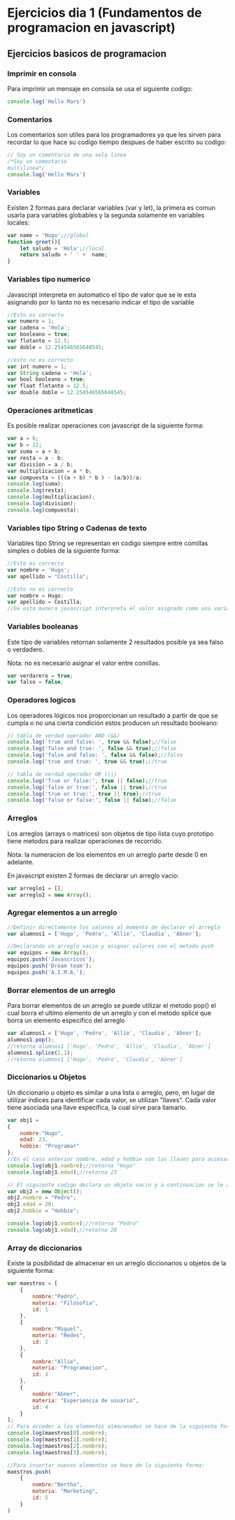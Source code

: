 # Ejercicios dia 1 (Fundamentos de programacion en javascript)

## Ejercicios basicos de programacion

### Imprimir en consola
Para imprimir un mensaje en consola se usa el siguiente codigo:
```javascript
console.log('Hello Mars')
```
### Comentarios
Los comentarios son utiles para los programadores ya que les sirven para recordar lo que hace su codigo tiempo despues de haber escrito su codigo:
```javascript
// Soy un comentario de una sola linea
/*Soy un comentario 
multilinea*/
console.log('Hello Mars')
```
### Variables
Existen 2 formas para declarar variables (var y let), la primera es comun usarla para variables globables y la segunda solamente en variables locales:
```javascript
var name = 'Hugo';//global
function greet(){
    let saludo = 'Hola';//local
    return saludo + ' ' +  name;
}
```
### Variables tipo numerico
Javascript interpreta en automatico el tipo de valor que se le esta asignando por lo tanto no es necesario indicar el tipo de variable
```javascript
//Esto es correcto
var numero = 1;
var cadena = 'Hola';
var booleano = true;
var flotante = 12.5;
var doble = 12.254546565648545;

//esto no es correcto
var int numero = 1;
var String cadena = 'Hola';
var bool booleano = true;
var float flotante = 12.5;
var double doble = 12.254546565648545;
```
### Operaciones aritmeticas
Es posible realizar operaciones con javascript de la siguiente forma:
```javascript
var a = 6;
var b = 22;
var suma = a + b;
var resta = a - b;
var division = a / b;
var multiplicacion = a * b;
var compuesta = (((a + b) * b ) - (a/b))/a;
console.log(suma);
console.log(resta);
console.log(multiplicacion);
console.log(division);
console.log(compuesta);
```
### Variables tipo String o Cadenas de texto
Variables tipo String se representan en codigo siempre entre comillas simples o dobles de la siguiente forma:
```javascript
//Esto es correcto
var nombre = 'Hugo';
var apellido = "Costilla";

//Esto no es correcto
var nombre = Hugo;
var apellido = Costilla;
//De esta manera javascript interpreta el valor asignado como una variable, de no estar declaradas con anterioridad se imprimira un error
```
### Variables booleanas
Este tipo de variables retornan solamente 2 resultados posible ya sea falso o verdadero.

Nota: no es necesario asignar el valor entre comillas.
```javascript
var verdarero = true;
var falso = false;
```
### Operadores logicos
Los operadores lógicos nos proporcionan un resultado a partir de que se cumpla o no una cierta condición estos producen un resultado booleano:
```javascript
// tabla de verdad operador AND (&&) 
console.log('true and false: ', true && false);//false
console.log('false and true: ', false && true);//false
console.log('false and false: ', false && false);//false
console.log('true and true: ', true && true);//true

// tabla de verdad operador OR (||)
console.log('True or false:', true || false);//true
console.log('false or true:', false || true);//true
console.log('true or true:', true || true);//true
console.log('false or false:', false || false);//false
```
### Arreglos
Los arreglos (arrays o matrices) son objetos de tipo lista cuyo prototipo tiene metodos para realizar operaciones de recorrido.

Nota: la numeracion de los elementos en un arreglo parte desde 0 en adelante.

En javascript existen 2 formas de declarar  un arreglo vacio:
```javascript
var arreglo1 = [];
var arreglo2 = new Array();
```
### Agregar elementos a un arreglo
```javascript
//Definir directamente los valores al momento de declarar el arreglo
var alumnos1 = ['Hugo', 'Pedro', 'Allie', 'Claudia', 'Abner'];

//Declarando un arreglo vacio y asignar valores con el metodo push
var equipos = new Array();
equipos.push('Javascricos');
equipos.push('Dream team');
equipos.push('A.I.M.A.');
```
### Borrar elementos de un arreglo
Para borrar elementos de un arreglo se puede utilizar el metodo pop() el cual borra el ultimo elemento de un arreglo y con el metodo splice que borra un elemento especifico del arreglo
```javascript
var alumnos1 = ['Hugo', 'Pedro', 'Allie', 'Claudia', 'Abner'];
alumnos1.pop();
//retorna alumnos1 ['Hugo', 'Pedro', 'Allie', 'Claudia', 'Abner']
alumnos1.splice(2,1);
//retorna alumnos1 ['Hugo', 'Pedro', 'Claudia', 'Abner']
```
### Diccionarios u Objetos
Un diccionario u objeto es similar a una lista o arreglo, pero, en lugar de utilizar índices para identificar cada valor, se utilizan "llaves". Cada valor tiene asociada una llave específica, la cual sirve para llamarlo.
```javascript
var obj1 = 
{
    nombre:"Hugo",
    edad: 23,
    hobbie: "Programar"
};
//En el caso anterior nombre, edad y hobbie son las llaves para accesar a la info del objeto. Para imprimir un elemento de un diccionario se haec de la siguiente forma:
console.log(obj1.nombre);//retorna "Hugo"
console.log(obj1.edad);//retorna 23

// El siguiente codigo declara un objeto vacio y a continuacion se le asignan valores
var obj2 = new Object();
obj2.nombre = "Pedro";
obj2.edad = 20;
obj2.hobbie = "Hobbie";

console.log(obj1.nombre);//retorna "Pedro"
console.log(obj1.edad);//retorna 20
```
### Array de diccionarios
Existe la posibilidad de almacenar en un arreglo diccionarios u objetos de la siguiente forma:
```javascript
var maestros = [
    {
        nombre:"Pedro",
        materia: "Filosofia",
        id: 1
    },
    {
        nombre:"Miguel",
        materia: "Redes",
        id: 2
    },
    {
        nombre:"Allie",
        materia: "Programacion",
        id: 3
    },
    {
        nombre:"Abner",
        materia: "Experiencia de usuario",
        id: 4
    }
];
// Para acceder a los elementos almacenados se hace de la siguiente forma:
console.log(maestros[0].nombre);
console.log(maestros[1].nombre);
console.log(maestros[2].nombre);
console.log(maestros[3].nombre);

//Para insertar nuevos elementos se hace de la siguiente forma:
maestros.push(
    {
        nombre:"Bertha",
        materia: "Marketing",
        id: 5
    }
)
```
